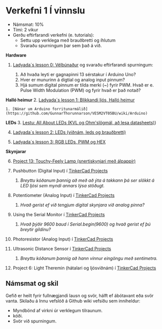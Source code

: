 # Verkefni 1 **Í vinnslu**
- Námsmat: 10%
- Tími: 2 vikur
- Gerðu eftirfarandi verkefni (e. tutorials):
  - Settu upp verklega með brauðbretti og íhlutum
  - Svaraðu spurningum þar sem það á við.

**Hardware**
1. [Ladyada´s lesson 0: Vélbúnaður](https://learn.adafruit.com/ladyadas-learn-arduino-lesson-number-0) og svaraðu eftirfarandi spurningum:

   1. Að hvaða leyti er gagnapinni 13 sérstakur í Arduino Uno?
   1. Hver er munurinn á digtial og analog input pinnum?
   1. Hjá sumum digital pinnum er tilda merki (~) fyrir PWM. Hvað er e. Pulse Width Modulation (PWM) og fyrir hvað er það notað?

**Halló heimur**
2. [Ladyada´s lesson 1: Blikkandi ljós, Halló heimur ](https://learn.adafruit.com/ladyadas-learn-arduino-lesson-number-1) 

    1. [Nánar um Arduino forritunarmálið](https://github.com/GunnarThorunnarson/VESM2VT05BU/wiki/Arduino)

**LEDs**
3. [Lestu: All About LEDs (KVL og Ohm'slögmál, að lesa datasheets)](https://learn.adafruit.com/all-about-leds/overview))

4. [Ladyada´s lesson 2: LEDs (viðnám, leds og brauðbretti)](https://learn.adafruit.com/adafruit-arduino-lesson-2-leds/overview)

5. [Ladyada´s lesson 3: RGB LEDs, PWM og HEX](https://learn.adafruit.com/adafruit-arduino-lesson-3-rgb-leds)


**Skynjarar**

6. [Project 13: Touchy-Feely Lamp (snertiskynjari með álpappír)](https://www.tinkercad.com/learn/overview/ONY3E9VISCC2VBZ;collectionId=OMOZACHJ9IR8LRE)

7. Pushbutton (Digital Input) í [TinkerCad Projects](https://www.tinkercad.com/learn/circuits/projects) 

   1. _Breyttu kóðanum þannig að með að ýta á takkann þá ser slökkt á LED ljósi sem myndi annars lýsa stöðugt._

8. Potentiometer (Analog Input) í [TinkerCad Projects](https://www.tinkercad.com/learn/circuits/projects) 
   1. _Hvað gerist ef við tengjum digital skynjara við analog pinna?_

9. Using the Serial Monitor í [TinkerCad Projects](https://www.tinkercad.com/learn/circuits/projects) 
   1. _Hvað þýðir 9600 baud í Serial.begin(9600) og hvað gerist ef þú breytir gildinu?_

10. Photoresistor (Analog Input) í [TinkerCad Projects](https://www.tinkercad.com/learn/circuits/projects)

11. Ultrasonic Distance Sensor í [TinkerCad Projects](https://www.tinkercad.com/learn/circuits/projects) 
    1. _Breyttu kóðanum þannig að hann vinnur eingöngu með sentimetra._

12. Project 6: Light Theremin (hátalari og ljósviðnám) í [TinkerCad Projects](https://www.tinkercad.com/learn/circuits/projects)



## Námsmat og skil
Gefið er heilt fyrir fullnægjandi lausn og svör, hálft ef ábótavant eða svör vanta.
Skilaðu á Innu vefslóð á Github wiki vefsíðu sem inniheldur:

- Myndbönd af virkni úr verklegum tilraunum.
- kóði. 
- Svör við spurningum.



<!--
- Settu upp í TinkerCad 
1. TinkerCad tengla á lausnir (muna að hafa public).
2. [Skjámyndbandsupptöku](https://screencast-o-matic.com) af virkni í TinkerCad.

-->


